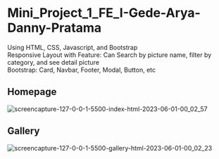 # Mini_Project_1_FE_I-Gede-Arya-Danny-Pratama
Using HTML, CSS, Javascript, and Bootstrap <br>
Responsive Layout with Feature: Can Search by picture name, filter by category, and see detail picture <br>
Bootstrap: Card, Navbar, Footer, Modal, Button, etc

## Homepage
![screencapture-127-0-0-1-5500-index-html-2023-06-01-00_02_57](https://github.com/Frontend-OneSide-BRI/Mini_Project_1_FE_I-Gede-Arya-Danny-Pratama/assets/75374189/bd0aea5b-7cf6-4688-ab36-ef32bf093145)

## Gallery
![screencapture-127-0-0-1-5500-gallery-html-2023-06-01-00_02_23](https://github.com/Frontend-OneSide-BRI/Mini_Project_1_FE_I-Gede-Arya-Danny-Pratama/assets/75374189/fd653ce0-df6a-4d5d-8dc8-9ab2cf7ba4e7)
